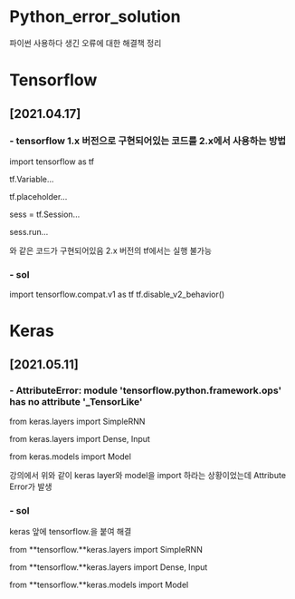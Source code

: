 # Python_error_solution
파이썬 사용하다 생긴 오류에 대한 해결책 정리


# Tensorflow
## [2021.04.17]
### - tensorflow 1.x 버전으로 구현되어있는 코드를 2.x에서 사용하는 방법

import tensorflow as tf

tf.Variable...

tf.placeholder...

sess = tf.Session...

sess.run...

와 같은 코드가 구현되어있음
2.x 버전의 tf에서는 실행 불가능


### - sol
import tensorflow.compat.v1 as tf
tf.disable_v2_behavior()






# Keras
## [2021.05.11]
### - AttributeError: module 'tensorflow.python.framework.ops' has no attribute '_TensorLike'

from keras.layers import SimpleRNN

from keras.layers import Dense, Input

from keras.models import Model

강의에서 위와 같이 keras layer와 model을 import 하라는 상황이었는데 Attribute Error가 발생

### - sol
keras 앞에 tensorflow.을 붙여 해결

from **tensorflow.**keras.layers import SimpleRNN

from **tensorflow.**keras.layers import Dense, Input

from **tensorflow.**keras.models import Model
